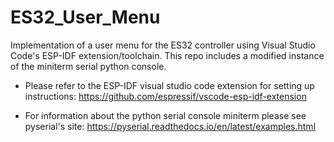 # ES32_User_Menu
Implementation of a user menu for the ES32 controller using Visual Studio Code's ESP-IDF extension/toolchain. This repo includes a modified instance of the miniterm serial python console.

- Please refer to the ESP-IDF visual studio code extension for setting up instructions: https://github.com/espressif/vscode-esp-idf-extension
  
- For information about the python serial console miniterm please see pyserial's site: https://pyserial.readthedocs.io/en/latest/examples.html
